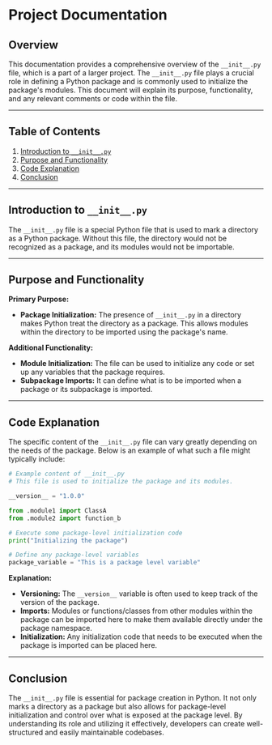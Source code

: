 # Project Documentation

## Overview

This documentation provides a comprehensive overview of the `__init__.py` file, which is a part of a larger project. The `__init__.py` file plays a crucial role in defining a Python package and is commonly used to initialize the package's modules. This document will explain its purpose, functionality, and any relevant comments or code within the file.

---

## Table of Contents

1. [Introduction to `__init__.py`](#introduction-to-__init__.py)
2. [Purpose and Functionality](#purpose-and-functionality)
3. [Code Explanation](#code-explanation)
4. [Conclusion](#conclusion)

---

## Introduction to `__init__.py`

The `__init__.py` file is a special Python file that is used to mark a directory as a Python package. Without this file, the directory would not be recognized as a package, and its modules would not be importable.

---

## Purpose and Functionality

**Primary Purpose:**

- **Package Initialization:** The presence of `__init__.py` in a directory makes Python treat the directory as a package. This allows modules within the directory to be imported using the package's name.

**Additional Functionality:**

- **Module Initialization:** The file can be used to initialize any code or set up any variables that the package requires.
- **Subpackage Imports:** It can define what is to be imported when a package or its subpackage is imported.

---

## Code Explanation

The specific content of the `__init__.py` file can vary greatly depending on the needs of the package. Below is an example of what such a file might typically include:

```python
# Example content of __init__.py
# This file is used to initialize the package and its modules.

__version__ = "1.0.0"

from .module1 import ClassA
from .module2 import function_b

# Execute some package-level initialization code
print("Initializing the package")

# Define any package-level variables
package_variable = "This is a package level variable"
```

**Explanation:**

- **Versioning:** The `__version__` variable is often used to keep track of the version of the package.
- **Imports:** Modules or functions/classes from other modules within the package can be imported here to make them available directly under the package namespace.
- **Initialization:** Any initialization code that needs to be executed when the package is imported can be placed here.

---

## Conclusion

The `__init__.py` file is essential for package creation in Python. It not only marks a directory as a package but also allows for package-level initialization and control over what is exposed at the package level. By understanding its role and utilizing it effectively, developers can create well-structured and easily maintainable codebases.